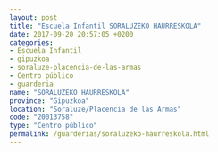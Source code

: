 ```yaml
---
layout: post
title: "Escuela Infantil SORALUZEKO HAURRESKOLA"
date: 2017-09-20 20:57:05 +0200
categories:
- Escuela Infantil
- gipuzkoa
- soraluze-placencia-de-las-armas
- Centro público
- guarderia
name: "SORALUZEKO HAURRESKOLA"
province: "Gipuzkoa"
location: "Soraluze/Placencia de las Armas"
code: "20013758"
type: "Centro público"
permalink: /guarderias/soraluzeko-haurreskola.html
---
```

